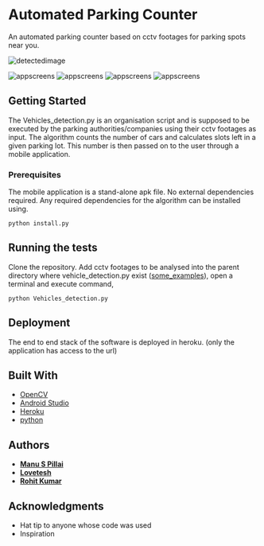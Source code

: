 # Automated Parking Counter

An automated parking counter based on cctv footages for parking spots near you.

![detectedimage](/outputs/1.jpeg)

![appscreens](/outputs/4.jpeg)
![appscreens](/outputs/2.jpeg)
![appscreens](/outputs/5.jpeg)
![appscreens](/outputs/3.jpeg)

## Getting Started

The Vehicles_detection.py is an organisation script and is supposed to be executed by the parking authorities/companies using their cctv footages as input. The algorithm counts the number of cars and calculates slots left in a given parking lot. This number is then passed on to the user through a mobile application.

### Prerequisites

The mobile application is a stand-alone apk file. No external dependencies required.
Any required dependencies for the algorithm can be installed using.

```
python install.py
```

## Running the tests
Clone the repository.
Add cctv footages to be analysed into the parent directory where vehicle_detection.py exist ([some_examples](https://drive.google.com/open?id=1kayO8KoOVQkK1mucxAItKCpUVrvCgWmw)), open a terminal and execute command,
```
python Vehicles_detection.py
```

## Deployment

The end to end stack of the software is deployed in heroku. (only the application has access to the url)

## Built With

* [OpenCV](https://opencv.org/)
* [Android Studio](https://developer.android.com/studio/)
* [Heroku](https://www.heroku.com/home)
* [python](https://www.python.org/)

## Authors

* [**Manu S Pillai**](https://github.com/manupillai308)
* [**Lovetesh**](https://github.com/loveteshh)
* [**Rohit Kumar**](https://github.com/rohitkumar1999)

## Acknowledgments

* Hat tip to anyone whose code was used
* Inspiration
